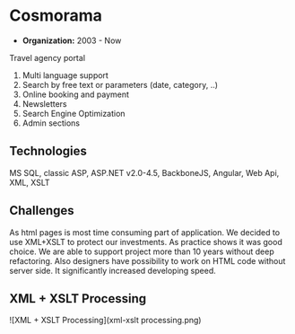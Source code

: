 # Cosmorama

 - **Organization:** 2003 - Now 

Travel agency portal

 1. Multi language support
 2. Search by free text or parameters (date, category, ..)
 3. Online booking and payment
 4. Newsletters
 5. Search Engine Optimization
 5. Admin sections

## Technologies

MS SQL, classic ASP, ASP.NET v2.0-4.5, BackboneJS, Angular, Web Api, XML, XSLT

## Challenges

As html pages is most time consuming part of application. We decided to use XML+XSLT to protect our investments.
As practice shows it was good choice. We are able to support project more than 10 years without deep refactoring.
Also designers have possibility to work on HTML code without server side. It significantly increased developing speed.


## XML + XSLT Processing
![XML + XSLT Processing](xml-xslt processing.png)
